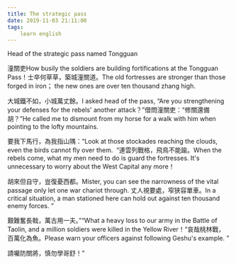 ```yaml
---
title: The strategic pass
date: 2019-11-03 21:11:00
tags:
    learn english
---
```

Head of the strategic
pass named Tongguan 

潼關吏How busily the soldiers
are building fortifications at the Tongguan Pass！士卒何草草，築城潼關道。The old fortresses
are stronger than those forged in iron； the new ones are
over ten thousand zhang high.





大城鐵不如，小城萬丈餘。I asked head of
the pass, “Are you strengthening your defenses for
the rebels' another attack？”借問潼關吏：“修關還備胡？”He called me to dismount
from my horse for a walk with him when pointing to the lofty mountains. 





要我下馬行，為我指山隅：“Look at those
stockades reaching the clouds, even the birds cannot fly over them.  “連雲列戰格，飛鳥不能踰。When the rebels
come, what my men need to do is guard the fortresses. It's unnecessary to worry about the West Capital
any more！





胡來但自守，豈復憂西都。Mister, you can
see the narrowness of the vital passage only let one war chariot through. 丈人視要處，窄狭容單車。In a critical
situation, a man stationed here can hold out against ten thousand enemy forces.
”





艱難奮長戟，萬古用一夫。”“What a heavy loss
to our army in the Battle of Taolin, and a million soldiers were killed in the
Yellow River！“哀哉桃林戰，百萬化為魚。Please warn your
officers against following Geshu's example. ”





請囑防關將，慎勿學哥舒！” 